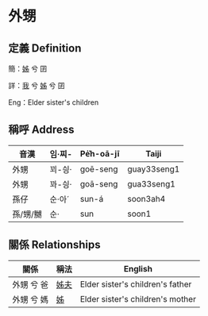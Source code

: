 # 外甥
## 定義 Definition
簡：[姊](member5.md) 兮 囝

詳：[我](member1.md) 兮 [姊](member5.md) 兮 囝

Eng：Elder sister's children

## 稱呼 Address

音漢 | 임·찌- | Pe̍͘h-oā-jī | Taiji
--- | --- | --- | --- 
外甥 | 꾀-싕· | goē-seng | guay33seng1 
外甥 | 꽈-싕· | goā-seng | gua33seng1 
孫仔 | 순·아ˊ | sun-á | soon3ah4 
孫/甥/嬲 | 순· | sun | soon1 


## 關係 Relationships

關係 | 稱法 | English
--- | --- | --- 
外甥 兮 爸 | [姊夫](member23.md) | Elder sister's children's father
外甥 兮 媽 | [姊](member5.md) | Elder sister's children's mother

